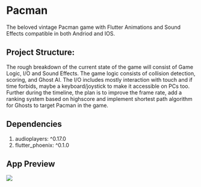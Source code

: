 # Pacman

The beloved vintage Pacman game with Flutter Animations and Sound Effects compatible in both Andriod and IOS.


## Project Structure: 
The rough breakdown of the current state of the game will consist of 
Game Logic, I/O and Sound Effects. The game logic consists of collision 
detection, scoring, and Ghost AI. The I/O includes mostly interaction 
with touch and if time forbids, maybe a keyboard/joystick to make it accessible 
on PCs too.  
Further during the timeline, the plan is to improve the frame rate, add a 
ranking system based on highscore and implement shortest path 
algorithm for Ghosts to target Pacman in the game. 


## Dependencies
1. audioplayers: ^0.17.0
2. flutter_phoenix: ^0.1.0


## App Preview
<img src="https://media.giphy.com/media/R5IwB9VhawKp8Fv4mg/giphy.gif"/>
